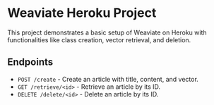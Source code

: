 # Weaviate Heroku Project

This project demonstrates a basic setup of Weaviate on Heroku with functionalities like class creation, vector retrieval, and deletion.



## Endpoints

- `POST /create` - Create an article with title, content, and vector.
- `GET /retrieve/<id>` - Retrieve an article by its ID.
- `DELETE /delete/<id>` - Delete an article by its ID.
